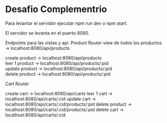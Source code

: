 # Desafio Complementrio
 
Para levantar el servidor ejecutar npm run dev o npm start. 
 
El servidor se levanta en el puerto 8080. 
 
Endpoints para las vistas y api: 
Product Router 
view de todos los productos -> localhost:8080/api/products 
 
create product -> localhost:8080/api/products  
leer 1 product -> localhost:8080/api/products/:pid  
update product -> localhost:8080/api/products/:pid  
delete product -> localhost:8080/api/products/:pid  
 
Cart Router 
 
create cart -> localhost:8080/api/carts 
leer 1 cart -> localhost:8080/api/carts/:cid 
update cart -> localhost:8080/api/carts/:cid/products/:pid 
delete product -> localhost:8080/api/carts/:cid/products/:pid 
delete cart -> localhost:8080/api/carts/:cid 